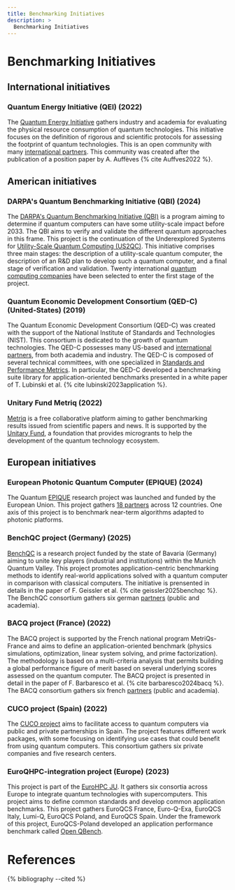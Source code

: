 ```yaml
---
title: Benchmarking Initiatives
description: >
  Benchmarking Initiatives
---
```


# Benchmarking Initiatives

## International initiatives

<div id="quantum-energy-initiative"></div>

### Quantum Energy Initiative (QEI) (2022)

The <a href="https://quantum-energy-initiative.org/" target="_blank">Quantum Energy Initiative</a> gathers industry and academia for evaluating the physical resource consumption of quantum technologies. This initiative focuses on the definition of rigorous and scientific protocols for assessing the footprint of quantum technologies. This is an open community with many <a href="https://quantum-energy-initiative.org/partners/" target="_blank">international partners</a>. This community was created after the publication of a position paper by A. Auffèves {% cite Auffves2022 %}.

## American initiatives

<div id="darpa-qbi"></div>

### DARPA's Quantum Benchmarking Initiative (QBI) (2024)

The <a href="https://www.darpa.mil/research/programs/quantum-benchmarking-initiative" target="_blank">DARPA's Quantum Benchmarking Initiative (QBI)</a> is a program aiming to determine if quantum computers can have some utility-scale impact before 2033. The QBI aims to verify and validate the different quantum approaches in this frame. This project is the continuation of the Underexplored Systems for <a href="https://www.darpa.mil/research/programs/underexplored-systems-for-utility-scale-quantum-computing" target="_blank">Utility-Scale Quantum Computing (US2QC)</a>. This initiative comprises three main stages: the description of a utility-scale quantum computer, the description of an R&D plan to develop such a quantum computer, and a final stage of verification and validation. Twenty international <a href="https://www.darpa.mil/news/2025/companies-targeting-quantum-computers" target="_blank">quantum computing companies</a> have been selected to enter the first stage of the project.

<div id="qed-c"></div>

### Quantum Economic Development Consortium (QED-C) (United-States) (2019)
 
The Quantum Economic Development Consortium (QED-C) was created with the support of the National Institute of Standards and Technologies (NIST). This consortium is dedicated to the growth of quantum technologies. The QED-C possesses many US-based and <a href="https://quantumconsortium.org/members/" target="_blank">international partners</a>, from both academia and industry. The QED-C is composed of several technical committees, with one specialized in <a href="https://quantumconsortium.org/tac/standards/" target="_blank">Standards and Performance Metrics</a>. In particular, the QED-C developed a benchmarking suite library for application-oriented benchmarks presented in a white paper of T. Lubinski et al. {% cite lubinski2023application %}.

<div id="metriq"></div>

### Unitary Fund Metriq (2022)

<a href="https://metriq.info/About" target="_blank">Metriq</a> is a free collaborative platform aiming to gather benchmarking results issued from scientific papers and news. It is supported by the <a href="https://unitary.foundation" target="_blank">Unitary Fund</a >, a foundation that provides microgrants to help the development of the quantum technology ecosystem.

## European initiatives

<div id="epique"></div>

### European Photonic Quantum Computer (EPIQUE) (2024)

The Quantum <a href="https://www.quantumepique.eu/" target="_blank">EPIQUE</a> research project was launched and funded by the European Union. This project gathers <a href="https://www.quantumepique.eu/partners" target="_blank">18 partners</a> across 12 countries. One axis of this project is to benchmark near-term algorithms adapted to photonic platforms.

<div id="benchqc"></div>

### BenchQC project (Germany) (2025)

<a href="https://www.iks.fraunhofer.de/en/projects/bench-qc-application-driven-benchmarking-of-quantum-computers.html" target="_blank">BenchQC</a> is a research project funded by the state of Bavaria (Germany) aiming to unite key players (industrial and institutions) within the Munich Quantum Valley. This project promotes application-centric benchmarking methods to identify real-world applications solved with a quantum computer in comparison with classical computers. The initiative is prensented in details in the paper of F. Geissler et al. {% cite geissler2025benchqc %}. The BenchQC consortium gathers six german <a href="https://www.iks.fraunhofer.de/en/projects/bench-qc-application-driven-benchmarking-of-quantum-computers.html" target="_blank">partners</a> (public and academia).

<div id="bacq"></div>

### BACQ project (France) (2022)

The BACQ project is supported by the French national program MetriQs-France and aims to define an application-oriented benchmark (physics simulations, optimization, linear system solving, and prime factorization). The methodology is based on a multi-criteria analysis that permits building a global performance figure of merit based on several underlying scores assessed on the quantum computer. The BACQ project is presented in detail in the paper of F. Barbaresco et al. {% cite barbaresco2024bacq %}. The BACQ consortium gathers six french <a href="https://eviden.com/solutions/quantum-computing/benchmarks-for-application-centric-quantum-computing/" target="_blank">partners</a> (public and academia).

<div id="cuco"></div>

### CUCO project (Spain) (2022)

The <a href="https://www.cuco.tech/" target="_blank">CUCO project</a> aims to facilitate access to quantum computers via public and private partnerships in Spain. The project features different work packages, with some focusing on identifying use cases that could benefit from using quantum computers. This consortium gathers six private companies and five research centers.

<div id="euroqhpc"></div>

### EuroQHPC-integration project (Europe) (2023)

This project is part of the <a href="https://eurohpc-ju.europa.eu/index_en" target="_blank">EuroHPC JU</a>. It gathers six consortia across Europe to integrate quantum technologies with supercomputers. This project aims to define common standards and develop common application benchmarks. This project gathers EuroQCS France, Euro-Q-Exa, EuroQCS Italy, Lumi-Q, EuroQCS Poland, and EuroQCS Spain. Under the framework of this project, EuroQCS-Poland developed an application performance benchmark called <a href="https://quantum.psnc.pl/en/openqbench/" target="_blank">Open QBench</a>.

<!-- Dutsch TNO ? Développement du Quantum Application Score (QuAS) -->
<!-- Qsolid ? -> A voir  https://www.q-solid.de/ -->
<!-- https://sagroups.ieee.org/7131/ -->

# References
{% bibliography --cited %}